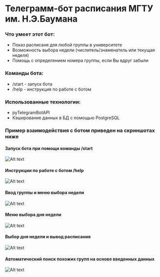 # Телеграмм-бот расписания МГТУ им. Н.Э.Баумана
### Что умеет этот бот:
+ Показ расписаня для любой группы в университете
+ Возможность выбора недели (числитель/знаменатель или текущая неделя)
+ Помощь с определением номера группы, если Вы вдруг забыли
### Команды бота:
+ /start - запуск бота
+ /help - инструкция по работе с ботом
### Использованные технологии:
+ pyTelegramBotAPI
+ Кэширование данных в БД с помощью PostgreSQL

### Пример взаимодействия с ботом приведен на скриншотах ниже
#### Запуск бота при помощи команды /start
![Alt text](https://github.com/bogdanov2812/Screenshots/blob/bmstu-schedule/start.png)
#### Инструкции по работе с ботом /help
![Alt text](https://github.com/bogdanov2812/Screenshots/blob/bmstu-schedule/help.png)
#### Ввод группы и меню выбора недели
![Alt text](https://github.com/bogdanov2812/Screenshots/blob/bmstu-schedule/group_intro.png)
#### Меню выбора дня недели
![Alt text](https://github.com/bogdanov2812/Screenshots/blob/bmstu-schedule/group_chisl.png)
#### Выбор дня недели и вывод расписания
![Alt text](https://github.com/bogdanov2812/Screenshots/blob/bmstu-schedule/group_day.png)
#### Автоматический поиск похожих групп на основе введенных данных
![Alt text](https://github.com/bogdanov2812/Screenshots/blob/bmstu-schedule/group_search.png)

